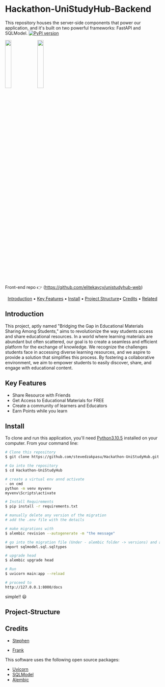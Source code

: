 # Hackathon-UniStudyHub-Backend


This repository houses the server-side components that power our application, and it's built on two powerful frameworks: FastAPI and SQLModel. 
[![PyPI version](https://badge.fury.io/py/fastapi.svg)](https://badge.fury.io/py/fastapi)

<a href="https://fastapi.tiangolo.com" target="_blank"><img src="https://fastapi.tiangolo.com/img/logo-margin/logo-teal.png" style="width: 20%;"></a>
<a href="https://sqlmodel.tiangolo.com"><img src="https://sqlmodel.tiangolo.com/img/logo-margin/logo-margin-vector.svg" style="width: 20%;"></a>

Front-end repo :point_right: (https://github.com/elitekaycy/unistudyhub-web)

<p align="center">
  <a href="#Introduction">Introduction</a> ▪️
  <a href="#key-features">Key Features</a> ▪️
  <a href="#Install">Install</a> ▪️
  <a href="#Project-Structure">Project Structure</a>▪️
  <a href="#credits">Credits</a> ▪️
  <a href="#related">Related</a>
</p>

## Introduction
This project, aptly named "Bridging the Gap in Educational Materials Sharing Among Students," aims to revolutionize the way students access and share educational resources. In a world where learning materials are abundant but often scattered, our goal is to create a seamless and efficient platform for the exchange of knowledge.
We recognize the challenges students face in accessing diverse learning resources, and we aspire to provide a solution that simplifies this process. By fostering a collaborative environment, we aim to empower students to easily discover, share, and engage with educational content.

## Key Features

* Share Resource with Friends
* Get Access to Educational Materials for FREE
* Create a community of learners and Educators
* Earn Points while you learn


## Install

To clone and run this application, you'll need [Python3.10.5](https://www.python.org/downloads/release/python-3105/) installed on your computer. From your command line:

```bash
# Clone this repository
$ git clone https://github.com/stevedzakpasu/Hackathon-UniStudyHub.git

# Go into the repository
$ cd Hackathon-UniStudyHub

# create a virtual env annd activate
- on cmd
python -m venv myvenv
myvenv\Scripts\activate

# Install Requirements
$ pip install -r requirements.txt

# manually delete any version of the migration
# add the .env file with the details

# make migrations with
$ alembic revision --autogenerate -m "the message"

# go into the migration file (Under - alembic folder -> versions) and add the import below
import sqlmodel.sql.sqltypes

# upgrade head
$ alembic upgrade head

# Run 
$ uvicorn main:app --reload

# proceed to
http://127.0.0.1:8000/docs

```
simple!! :smiley:

## Project-Structure

## Credits

- [Stephen](https://github.com/stevedzakpasu)

- [Frank](https://github.com/dacostafrankaboagye)



This software uses the following open source packages:

- [Uvicorn](https://www.uvicorn.org/)
- [SQLModel](https://sqlmodel.tiangolo.com/)
- [Alembic](https://alembic.sqlalchemy.org/en/latest/)



